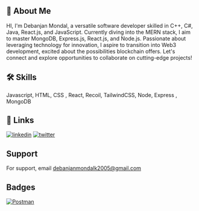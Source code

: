 ## 🚀 About Me
HI, I'm Debanjan Mondal, a versatile software developer skilled in C++, C#, Java, React.js, and JavaScript. Currently diving into the MERN stack, I aim to master MongoDB, Express.js, React.js, and Node.js. Passionate about leveraging technology for innovation, I aspire to transition into Web3 development, excited about the possibilities blockchain offers. Let's connect and explore opportunities to collaborate on cutting-edge projects!

## 🛠 Skills
Javascript, HTML, CSS , React, Recoil, TailwindCSS, Node, Express , MongoDB



## 🔗 Links
[![linkedin](https://img.shields.io/badge/linkedin-0A66C2?style=for-the-badge&logo=linkedin&logoColor=white)](https://www.linkedin.com/in/debanjanmondal2005/)
[![twitter](https://img.shields.io/badge/twitter-1DA1F2?style=for-the-badge&logo=twitter&logoColor=white)](https://twitter.com/Debanjann15k)


## Support

For support, email debanjanmondalk2005@gmail.com

## Badges

[![Postman](https://img.shields.io/badge/Postman-Badge-FF6C37.svg)](https://badgr.com/public/assertions/zWlktIWVRdeRXF-Q-2kIsQ?identity__email=debanjanspider5@gmail.com)


